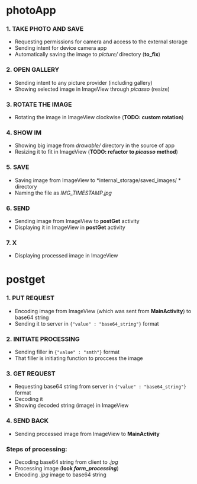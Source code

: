 # photoApp

### 1. TAKE PHOTO AND SAVE
* Requesting permissions for camera and access to the external storage
* Sending intent for device camera app
* Automatically saving the image to *picture/* directory (**to_fix**)

### 2. OPEN GALLERY
* Sending intent to any picture provider (including gallery)
* Showing selected image in ImageView through *picasso* (resize)

### 3. ROTATE THE IMAGE
* Rotating the image in ImageView clockwise (**TODO: custom rotation**)

### 4. SHOW IM
* Showing big image from *drawable/* directory in the source of app
* Resizing it to fit in ImageView (**TODO: refactor to *picasso* method**)

### 5. SAVE
* Saving image from ImageView to *internal_storage/saved_images/ * directory 
* Naming the file as *IMG_TIMESTAMP.jpg* 

### 6. SEND
* Sending image from ImageView to **postGet** activity
* Displaying it in ImageView in **postGet** activity

### 7. X
* Displaying processed image in ImageView


# postget

### 1. PUT REQUEST
* Encoding image from ImageView (which was sent from **MainActivity**) to base64 string
* Sending it to server in `{"value" : "base64_string"}` format

### 2. INITIATE PROCESSING
* Sending filler in `{"value" : "smth"}` format
* That filler is initiating function to proccess the image

### 3. GET REQUEST
* Requesting base64 string from server in `{"value" : "base64_string"}` format
* Decoding it
* Showing decoded string (image) in ImageView

### 4. SEND BACK
* Sending processed image from ImageView to **MainActivity** 

### Steps of processing: 
* Decoding base64 string from client to *.jpg*
* Processing image (**look *form_processing***)
* Encoding *.jpg* image to base64 string
